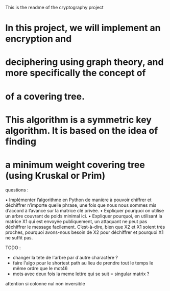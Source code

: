 This is the readme of the cryptography project

# In this project, we will implement an encryption and 
# deciphering using graph theory, and more specifically the concept of 
# of a covering tree.
# This algorithm is a symmetric key algorithm. It is based on the idea of finding 
# a minimum weight covering tree (using Kruskal or Prim)

questions : 

• Implémenter l’algorithme en Python de manière à pouvoir chiffrer et déchiffrer 
n’importe quelle phrase, une fois que nous nous sommes mis d’accord à l’avance 
sur la matrice clé privée.
• Expliquer pourquoi on utilise un arbre couvrant de poids minimal ici.
• Expliquer pourquoi, en utilisant la matrice X1 qui est envoyée publiquement, un 
attaquant ne peut pas déchiffrer le message facilement. C’est-à-dire, bien que 
X2 ​et X1 soient très proches, pourquoi avons-nous besoin de X2 pour déchiffrer 
et pourquoi X1 ne suffit pas.


TODO :

- changer la tete de l'arbre par d'autre charactère ? 
- faire l'algo pour le shortest path au lieu de prendre tout le temps le même ordre que le mot46
- mots avec deux fois la meme lettre qui se suit = singular matrix ?


attention si colonne nul non inversible